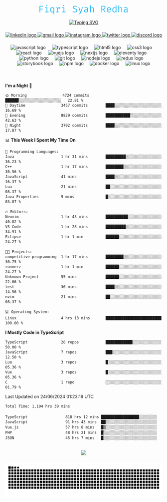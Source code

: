 <p align="center">
  <img src="./assets/name.svg" height="30" alt="Fiqri Syah Redha" />
</p>

<p align="center">
  <a href="https://git.io/typing-svg"><img src="https://readme-typing-svg.demolab.com?font=Fira+Code&pause=1000&center=true&vCenter=true&random=false&width=435&lines=Mid-Level+Frontend+Engineer;2%2B+years+experience;Always+learning+new+things" alt="Typing SVG" /></a>
</p>

###

<div align="center">
  <a href="https://www.linkedin.com/in/fiqrisyahredha" target="_blank">
    <img src="https://img.shields.io/static/v1?message=LinkedIn&logo=linkedin&label=&color=0077B5&logoColor=white&labelColor=&style=for-the-badge" height="25" alt="linkedin logo"  />
  </a>
  <a href="mailto:fiqrisyahredha@gmail.com" target="_blank">
    <img src="https://img.shields.io/static/v1?message=Gmail&logo=gmail&label=&color=D14836&logoColor=white&labelColor=&style=for-the-badge" height="25" alt="gmail logo"  />
  </a>
  <a href="https://instagram.com/fiqrisyahredha" target="_blank">
    <img src="https://img.shields.io/static/v1?message=Instagram&logo=instagram&label=&color=E4405F&logoColor=white&labelColor=&style=for-the-badge" height="25" alt="instagram logo"  />
  </a>
  <a href="https://twitter.com/fiqrisyahredha" target="_blank">
    <img src="https://img.shields.io/static/v1?message=Twitter&logo=twitter&label=&color=1DA1F2&logoColor=white&labelColor=&style=for-the-badge" height="25" alt="twitter logo"  />
  </a>
  <a href="https://discordapp.com/users/484183499050582027" target="_blank">
    <img src="https://img.shields.io/static/v1?message=Discord&logo=discord&label=&color=7289DA&logoColor=white&labelColor=&style=for-the-badge" height="25" alt="discord logo"  />
  </a>
</div>

###

<div align="center">
  <img src="https://cdn.jsdelivr.net/gh/devicons/devicon/icons/javascript/javascript-original.svg" height="32" alt="javascript logo"  />
  <img width="12" />
  <img src="https://cdn.jsdelivr.net/gh/devicons/devicon/icons/typescript/typescript-original.svg" height="32" alt="typescript logo"  />
  <img width="12" />
  <img src="https://cdn.jsdelivr.net/gh/devicons/devicon/icons/html5/html5-original.svg" height="32" alt="html5 logo"  />
  <img width="12" />
  <img src="https://cdn.jsdelivr.net/gh/devicons/devicon/icons/css3/css3-original.svg" height="32" alt="css3 logo"  />
  <img width="12" />
  <img src="https://cdn.jsdelivr.net/gh/devicons/devicon/icons/react/react-original.svg" height="32" alt="react logo"  />
  <img width="12" />
  <img src="https://cdn.jsdelivr.net/gh/devicons/devicon/icons/vuejs/vuejs-original.svg" height="32" alt="vuejs logo"  />
  <img width="12" />
  <img src="https://cdn.jsdelivr.net/gh/devicons/devicon/icons/nextjs/nextjs-original.svg" height="32" alt="nextjs logo"  />
  <img width="12" />
  <img src="https://cdn.jsdelivr.net/gh/devicons/devicon/icons/eleventy/eleventy-original.svg" height="32" alt="eleventy logo"  />
  <img width="12" />
  <img src="https://cdn.jsdelivr.net/gh/devicons/devicon/icons/python/python-original.svg" height="32" alt="python logo"  />
  <img width="12" />
  <img src="https://cdn.jsdelivr.net/gh/devicons/devicon/icons/git/git-original.svg" height="32" alt="git logo"  />
  <img width="12" />
  <img src="https://cdn.jsdelivr.net/gh/devicons/devicon/icons/nodejs/nodejs-original.svg" height="32" alt="nodejs logo"  />
  <img width="12" />
  <img src="https://cdn.jsdelivr.net/gh/devicons/devicon/icons/redux/redux-original.svg" height="32" alt="redux logo"  />
  <img width="12" />
  <img src="https://cdn.jsdelivr.net/gh/devicons/devicon/icons/storybook/storybook-original.svg" height="32" alt="storybook logo"  />
  <img width="12" />
  <img src="https://cdn.jsdelivr.net/gh/devicons/devicon/icons/npm/npm-original-wordmark.svg" height="32" alt="npm logo"  />
  <img width="12" />
  <img src="https://cdn.jsdelivr.net/gh/devicons/devicon/icons/docker/docker-original.svg" height="32" alt="docker logo"  />
  <img width="12" />
  <img src="https://cdn.jsdelivr.net/gh/devicons/devicon/icons/linux/linux-original.svg" height="32" alt="linux logo"  />
</div>

###

<br clear="both">

<!--START_SECTION:waka1-->
**I'm a Night 🦉** 

```text
🌞 Morning                4724 commits        ██████░░░░░░░░░░░░░░░░░░░   22.81 % 
🌆 Daytime                3457 commits        ████░░░░░░░░░░░░░░░░░░░░░   16.69 % 
🌃 Evening                8829 commits        ███████████░░░░░░░░░░░░░░   42.63 % 
🌙 Night                  3702 commits        ████░░░░░░░░░░░░░░░░░░░░░   17.87 % 
```


📊 **This Week I Spent My Time On** 

```text
💬 Programming Languages: 
Java                     1 hr 31 mins        █████████░░░░░░░░░░░░░░░░   36.23 % 
C++                      1 hr 17 mins        ████████░░░░░░░░░░░░░░░░░   30.56 % 
JavaScript               41 mins             ████░░░░░░░░░░░░░░░░░░░░░   16.37 % 
Lua                      21 mins             ██░░░░░░░░░░░░░░░░░░░░░░░   08.37 % 
Java Properties          9 mins              █░░░░░░░░░░░░░░░░░░░░░░░░   03.87 % 

🔥 Editors: 
Neovim                   1 hr 43 mins        ██████████░░░░░░░░░░░░░░░   40.82 % 
VS Code                  1 hr 28 mins        █████████░░░░░░░░░░░░░░░░   34.91 % 
Eclipse                  1 hr 1 min          ██████░░░░░░░░░░░░░░░░░░░   24.27 % 

🐱‍💻 Projects: 
competitive-programming  1 hr 17 mins        ████████░░░░░░░░░░░░░░░░░   30.75 % 
runnerz                  1 hr 1 min          ██████░░░░░░░░░░░░░░░░░░░   24.27 % 
Unknown Project          55 mins             ██████░░░░░░░░░░░░░░░░░░░   22.06 % 
test                     36 mins             ████░░░░░░░░░░░░░░░░░░░░░   14.56 % 
nvim                     21 mins             ██░░░░░░░░░░░░░░░░░░░░░░░   08.37 % 

💻 Operating System: 
Linux                    4 hrs 13 mins       █████████████████████████   100.00 % 
```

**I Mostly Code in TypeScript** 

```text
TypeScript               28 repos            ████████████░░░░░░░░░░░░░   50.00 % 
JavaScript               7 repos             ███░░░░░░░░░░░░░░░░░░░░░░   12.50 % 
Lua                      3 repos             █░░░░░░░░░░░░░░░░░░░░░░░░   05.36 % 
Vue                      3 repos             █░░░░░░░░░░░░░░░░░░░░░░░░   05.36 % 
C                        1 repo              ░░░░░░░░░░░░░░░░░░░░░░░░░   01.79 % 
```




 Last Updated on 24/06/2024 01:23:19 UTC
<!--END_SECTION:waka1-->

<!--START_SECTION:waka2-->

```txt
Total Time: 1,194 hrs 39 mins

TypeScript                 818 hrs 12 mins █████████████████░░░░░░░░   67.92 %
JavaScript                 91 hrs 43 mins  ██░░░░░░░░░░░░░░░░░░░░░░░   07.61 %
Vue.js                     57 hrs 8 mins   █▒░░░░░░░░░░░░░░░░░░░░░░░   04.74 %
PHP                        48 hrs 21 mins  █░░░░░░░░░░░░░░░░░░░░░░░░   04.01 %
JSON                       45 hrs 7 mins   █░░░░░░░░░░░░░░░░░░░░░░░░   03.75 %
```

<!--END_SECTION:waka2-->

<br clear="both">

<div align="center">
  <img src="https://github-readme-streak-stats.herokuapp.com/?user=fiqrisr&theme=ayu-mirage&hide_border=false" height="160" />
</div>

###

<img src="https://raw.githubusercontent.com/fiqrisr/fiqrisr/output/snake.svg" alt="Snake animation" />

###
